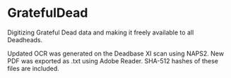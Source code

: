 # GratefulDead
Digitizing Grateful Dead data and making it freely available to all Deadheads.

Updated OCR was generated on the Deadbase XI scan using NAPS2. New PDF was exported as .txt using Adobe Reader. SHA-512 hashes of these files are included.
